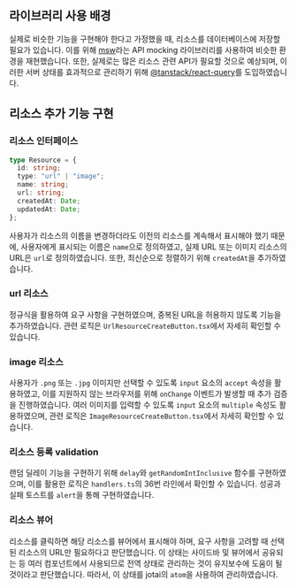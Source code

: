 ## 라이브러리 사용 배경

실제로 비슷한 기능을 구현해야 한다고 가정했을 때, 리소스를 데이터베이스에 저장할 필요가 있습니다. 이를 위해 [msw](https://www.npmjs.com/package/msw)라는 API mocking 라이브러리를 사용하여 비슷한 환경을 재현했습니다. 또한, 실제로는 많은 리소스 관련 API가 필요할 것으로 예상되며, 이러한 서버 상태를 효과적으로 관리하기 위해 [@tanstack/react-query](https://tanstack.com/query/latest)를 도입하였습니다.

## 리소스 추가 기능 구현

### 리소스 인터페이스

```typescript
type Resource = {
  id: string;
  type: "url" | "image";
  name: string;
  url: string;
  createdAt: Date;
  updatedAt: Date;
};
```

사용자가 리소스의 이름을 변경하더라도 이전의 리소스를 계속해서 표시해야 했기 때문에, 사용자에게 표시되는 이름은 `name`으로 정의하였고, 실제 URL 또는 이미지 리소스의 URL은 `url`로 정의하였습니다. 또한, 최신순으로 정렬하기 위해 `createdAt`을 추가하였습니다.

### url 리소스

정규식을 활용하여 요구 사항을 구현하였으며, 중복된 URL을 허용하지 않도록 기능을 추가하였습니다. 관련 로직은 `UrlResourceCreateButton.tsx`에서 자세히 확인할 수 있습니다.

### image 리소스

사용자가 `.png` 또는 `.jpg` 이미지만 선택할 수 있도록 `input` 요소의 `accept` 속성을 활용하였고, 이를 지원하지 않는 브라우저를 위해 `onChange` 이벤트가 발생할 때 추가 검증을 진행하였습니다. 여러 이미지를 입력할 수 있도록 `input` 요소의 `multiple` 속성도 활용하였으며, 관련 로직은 `ImageResourceCreateButton.tsx`에서 자세히 확인할 수 있습니다.

### 리소스 등록 validation

랜덤 딜레이 기능을 구현하기 위해 `delay`와 `getRandomIntInclusive` 함수를 구현하였으며, 이를 활용한 로직은 `handlers.ts`의 36번 라인에서 확인할 수 있습니다. 성공과 실패 토스트를 `alert`을 통해 구현하였습니다.

### 리소스 뷰어

리소스를 클릭하면 해당 리소스를 뷰어에서 표시해야 하며, 요구 사항을 고려할 때 선택된 리소스의 URL만 필요하다고 판단했습니다. 이 상태는 사이드바 및 뷰어에서 공유되는 등 여러 컴포넌트에서 사용되므로 전역 상태로 관리하는 것이 유지보수에 도움이 될 것이라고 판단했습니다. 따라서, 이 상태를 jotai의 `atom`을 사용하여 관리하였습니다.
